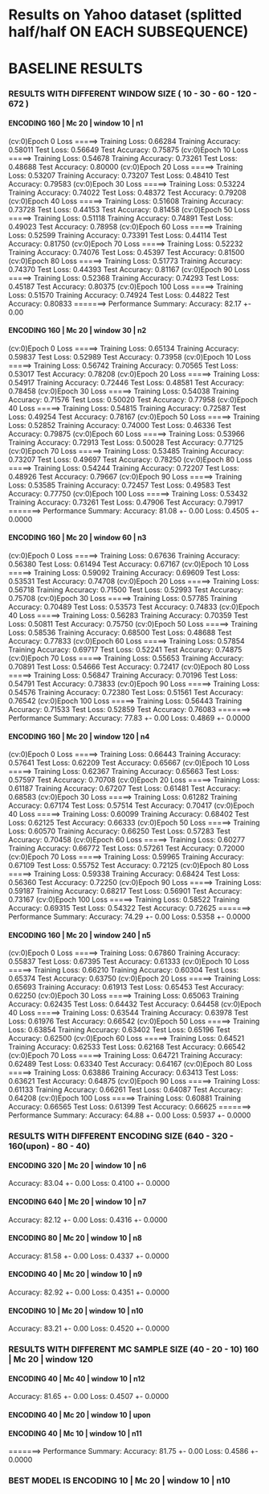 # Results on Yahoo dataset (splitted half/half ON EACH SUBSEQUENCE) 

# BASELINE RESULTS 

### RESULTS WITH DIFFERENT WINDOW SIZE ( 10 - 30 - 60 - 120 - 672 )
#### ENCODING 160 | Mc 20 | window 10 | n1
(cv:0)Epoch 0 Loss =====> Training Loss: 0.66284         Training Accuracy: 0.58011      Test Loss: 0.56649      Test Accuracy: 0.75875
(cv:0)Epoch 10 Loss =====> Training Loss: 0.54678        Training Accuracy: 0.73261      Test Loss: 0.48688      Test Accuracy: 0.80000
(cv:0)Epoch 20 Loss =====> Training Loss: 0.53207        Training Accuracy: 0.73207      Test Loss: 0.48410      Test Accuracy: 0.79583
(cv:0)Epoch 30 Loss =====> Training Loss: 0.53224        Training Accuracy: 0.74022      Test Loss: 0.48372      Test Accuracy: 0.79208
(cv:0)Epoch 40 Loss =====> Training Loss: 0.51608        Training Accuracy: 0.73728      Test Loss: 0.44153      Test Accuracy: 0.81458
(cv:0)Epoch 50 Loss =====> Training Loss: 0.51118        Training Accuracy: 0.74891      Test Loss: 0.49023      Test Accuracy: 0.78958
(cv:0)Epoch 60 Loss =====> Training Loss: 0.52599        Training Accuracy: 0.73391      Test Loss: 0.44114      Test Accuracy: 0.81750
(cv:0)Epoch 70 Loss =====> Training Loss: 0.52232        Training Accuracy: 0.74076      Test Loss: 0.45397      Test Accuracy: 0.81500
(cv:0)Epoch 80 Loss =====> Training Loss: 0.51773        Training Accuracy: 0.74370      Test Loss: 0.44393      Test Accuracy: 0.81167
(cv:0)Epoch 90 Loss =====> Training Loss: 0.52368        Training Accuracy: 0.74293      Test Loss: 0.45187      Test Accuracy: 0.80375
(cv:0)Epoch 100 Loss =====> Training Loss: 0.51570       Training Accuracy: 0.74924      Test Loss: 0.44822      Test Accuracy: 0.80833
=======> Performance Summary:
Accuracy: 82.17 +- 0.00


#### ENCODING 160 | Mc 20 | window 30 | n2

(cv:0)Epoch 0 Loss =====> Training Loss: 0.65134         Training Accuracy: 0.59837      Test Loss: 0.52989      Test Accuracy: 0.73958
(cv:0)Epoch 10 Loss =====> Training Loss: 0.56742        Training Accuracy: 0.70565      Test Loss: 0.53017      Test Accuracy: 0.78208
(cv:0)Epoch 20 Loss =====> Training Loss: 0.54917        Training Accuracy: 0.72446      Test Loss: 0.48581      Test Accuracy: 0.78458
(cv:0)Epoch 30 Loss =====> Training Loss: 0.54038        Training Accuracy: 0.71576      Test Loss: 0.50020      Test Accuracy: 0.77958
(cv:0)Epoch 40 Loss =====> Training Loss: 0.54815        Training Accuracy: 0.72587      Test Loss: 0.49254      Test Accuracy: 0.78167
(cv:0)Epoch 50 Loss =====> Training Loss: 0.52852        Training Accuracy: 0.74000      Test Loss: 0.46336      Test Accuracy: 0.79875
(cv:0)Epoch 60 Loss =====> Training Loss: 0.53966        Training Accuracy: 0.72913      Test Loss: 0.50028      Test Accuracy: 0.77125
(cv:0)Epoch 70 Loss =====> Training Loss: 0.53485        Training Accuracy: 0.73207      Test Loss: 0.49697      Test Accuracy: 0.78250
(cv:0)Epoch 80 Loss =====> Training Loss: 0.54244        Training Accuracy: 0.72207      Test Loss: 0.48926      Test Accuracy: 0.79667
(cv:0)Epoch 90 Loss =====> Training Loss: 0.53585        Training Accuracy: 0.72457      Test Loss: 0.49583      Test Accuracy: 0.77750
(cv:0)Epoch 100 Loss =====> Training Loss: 0.53432       Training Accuracy: 0.73261      Test Loss: 0.47906      Test Accuracy: 0.79917
=======> Performance Summary:
Accuracy: 81.08 +- 0.00
Loss: 0.4505 +- 0.0000

#### ENCODING 160 | Mc 20 | window 60 | n3

(cv:0)Epoch 0 Loss =====> Training Loss: 0.67636         Training Accuracy: 0.56380      Test Loss: 0.61494      Test Accuracy: 0.67167
(cv:0)Epoch 10 Loss =====> Training Loss: 0.59092        Training Accuracy: 0.69609      Test Loss: 0.53531      Test Accuracy: 0.74708
(cv:0)Epoch 20 Loss =====> Training Loss: 0.56718        Training Accuracy: 0.71500      Test Loss: 0.52993      Test Accuracy: 0.75708
(cv:0)Epoch 30 Loss =====> Training Loss: 0.57785        Training Accuracy: 0.70489      Test Loss: 0.53573      Test Accuracy: 0.74833
(cv:0)Epoch 40 Loss =====> Training Loss: 0.56283        Training Accuracy: 0.70359      Test Loss: 0.50811      Test Accuracy: 0.75750
(cv:0)Epoch 50 Loss =====> Training Loss: 0.58536        Training Accuracy: 0.68500      Test Loss: 0.48688      Test Accuracy: 0.77833
(cv:0)Epoch 60 Loss =====> Training Loss: 0.57854        Training Accuracy: 0.69717      Test Loss: 0.52241      Test Accuracy: 0.74875
(cv:0)Epoch 70 Loss =====> Training Loss: 0.55653        Training Accuracy: 0.70891      Test Loss: 0.54666      Test Accuracy: 0.72417
(cv:0)Epoch 80 Loss =====> Training Loss: 0.56847        Training Accuracy: 0.70196      Test Loss: 0.54791      Test Accuracy: 0.73833
(cv:0)Epoch 90 Loss =====> Training Loss: 0.54576        Training Accuracy: 0.72380      Test Loss: 0.51561      Test Accuracy: 0.76542
(cv:0)Epoch 100 Loss =====> Training Loss: 0.56443       Training Accuracy: 0.71533      Test Loss: 0.52859      Test Accuracy: 0.76083
=======> Performance Summary:
Accuracy: 77.83 +- 0.00
Loss: 0.4869 +- 0.0000

#### ENCODING 160 | Mc 20 | window 120 | n4
(cv:0)Epoch 0 Loss =====> Training Loss: 0.66443         Training Accuracy: 0.57641      Test Loss: 0.62209      Test Accuracy: 0.65667
(cv:0)Epoch 10 Loss =====> Training Loss: 0.62367        Training Accuracy: 0.65663      Test Loss: 0.57597      Test Accuracy: 0.70708
(cv:0)Epoch 20 Loss =====> Training Loss: 0.61187        Training Accuracy: 0.67207      Test Loss: 0.61481      Test Accuracy: 0.68583
(cv:0)Epoch 30 Loss =====> Training Loss: 0.61282        Training Accuracy: 0.67174      Test Loss: 0.57514      Test Accuracy: 0.70417
(cv:0)Epoch 40 Loss =====> Training Loss: 0.60099        Training Accuracy: 0.68402      Test Loss: 0.62125      Test Accuracy: 0.66333
(cv:0)Epoch 50 Loss =====> Training Loss: 0.60570        Training Accuracy: 0.66250      Test Loss: 0.57283      Test Accuracy: 0.70458
(cv:0)Epoch 60 Loss =====> Training Loss: 0.60277        Training Accuracy: 0.66772      Test Loss: 0.57261      Test Accuracy: 0.72000
(cv:0)Epoch 70 Loss =====> Training Loss: 0.59965        Training Accuracy: 0.67109      Test Loss: 0.55752      Test Accuracy: 0.72125
(cv:0)Epoch 80 Loss =====> Training Loss: 0.59338        Training Accuracy: 0.68424      Test Loss: 0.56360      Test Accuracy: 0.72250
(cv:0)Epoch 90 Loss =====> Training Loss: 0.59187        Training Accuracy: 0.68217      Test Loss: 0.56901      Test Accuracy: 0.73167
(cv:0)Epoch 100 Loss =====> Training Loss: 0.58522       Training Accuracy: 0.69315      Test Loss: 0.54322      Test Accuracy: 0.72625
=======> Performance Summary:
Accuracy: 74.29 +- 0.00
Loss: 0.5358 +- 0.0000

#### ENCODING 160 | Mc 20 | window 240 | n5

(cv:0)Epoch 0 Loss =====> Training Loss: 0.67860         Training Accuracy: 0.55837      Test Loss: 0.67395      Test Accuracy: 0.61333
(cv:0)Epoch 10 Loss =====> Training Loss: 0.66210        Training Accuracy: 0.60304      Test Loss: 0.65374      Test Accuracy: 0.63750
(cv:0)Epoch 20 Loss =====> Training Loss: 0.65693        Training Accuracy: 0.61913      Test Loss: 0.65453      Test Accuracy: 0.62250
(cv:0)Epoch 30 Loss =====> Training Loss: 0.65063        Training Accuracy: 0.62435      Test Loss: 0.64432      Test Accuracy: 0.64458
(cv:0)Epoch 40 Loss =====> Training Loss: 0.63544        Training Accuracy: 0.63978      Test Loss: 0.61976      Test Accuracy: 0.66542
(cv:0)Epoch 50 Loss =====> Training Loss: 0.63854        Training Accuracy: 0.63402      Test Loss: 0.65196      Test Accuracy: 0.62500
(cv:0)Epoch 60 Loss =====> Training Loss: 0.64521        Training Accuracy: 0.62533      Test Loss: 0.62168      Test Accuracy: 0.66542
(cv:0)Epoch 70 Loss =====> Training Loss: 0.64721        Training Accuracy: 0.62489      Test Loss: 0.63340      Test Accuracy: 0.64167
(cv:0)Epoch 80 Loss =====> Training Loss: 0.63886        Training Accuracy: 0.63413      Test Loss: 0.63621      Test Accuracy: 0.64875
(cv:0)Epoch 90 Loss =====> Training Loss: 0.61133        Training Accuracy: 0.66261      Test Loss: 0.64087      Test Accuracy: 0.64208
(cv:0)Epoch 100 Loss =====> Training Loss: 0.60881       Training Accuracy: 0.66565      Test Loss: 0.61399      Test Accuracy: 0.66625
=======> Performance Summary:
Accuracy: 64.88 +- 0.00
Loss: 0.5937 +- 0.0000





### RESULTS WITH DIFFERENT ENCODING SIZE (640 - 320 - 160(upon) - 80 - 40)

#### ENCODING 320 | Mc 20 | window 10 | n6

Accuracy: 83.04 +- 0.00
Loss: 0.4100 +- 0.0000

#### ENCODING 640 | Mc 20 | window 10 | n7

Accuracy: 82.12 +- 0.00
Loss: 0.4316 +- 0.0000

#### ENCODING 80 | Mc 20 | window 10 | n8
Accuracy: 81.58 +- 0.00
Loss: 0.4337 +- 0.0000

#### ENCODING 40 | Mc 20 | window 10 | n9

Accuracy: 82.92 +- 0.00
Loss: 0.4351 +- 0.0000

#### ENCODING 10 | Mc 20 | window 10 | n10
Accuracy: 83.21 +- 0.00
Loss: 0.4520 +- 0.0000


### RESULTS WITH DIFFERENT MC SAMPLE SIZE (40 - 20 - 10) 160 | Mc 20 | window 120

#### ENCODING 40 | Mc 40 | window 10 | n12
Accuracy: 81.65 +- 0.00
Loss: 0.4507 +- 0.0000

#### ENCODING 40 | Mc 20 | window 10 |  upon


#### ENCODING 40 | Mc 10 | window 10 | n11
=======> Performance Summary:
Accuracy: 81.75 +- 0.00
Loss: 0.4586 +- 0.0000


### BEST MODEL IS ENCODING 10 | Mc 20 | window 10 | n10
